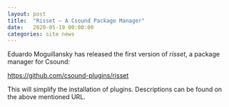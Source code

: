 ```yaml
---
layout: post
title:  "Risset — A Csound Package Manager"
date:   2020-05-19 00:00:00
categories: site news 
---
```


Eduardo Moguillansky has released the first version of *risset*, a package manager for Csound:

<https://github.com/csound-plugins/risset>

This will simplify the installation of plugins. Descriptions can be found on the above mentioned URL.
